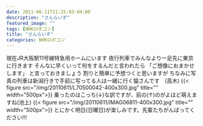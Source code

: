 ```yaml
---
date: 2011-06-11T11:25:03-04:00
description: "さんらいず"
featured_image: ""
tags: [NHKロボコン]
title: "さんらいず"
categories: NHKロボコン
---
```


現在JR大阪駅11号線特急用ホームにいます
夜行列車でみんなより一足先に東京に行きます
そんなに早くいって何をするんだと言われたら
「ご想像におまかせします」
と言っておきましょう
割りと簡単に予想つくと思いますが
ちなみに写真の列車は新潟行きで手前に写ってる人は一緒に行く猫さんです　(高木)
{{< figure src="/img/20110611/L70500042-400x300.jpg" title="" width="500px">}}
乗ったのはこっち(↓)な訳ですが、前の(↑)のがよほど萌えますね(池上)
{{< figure src="/img/20110611/IMAG06811-400x300.jpg" title="" width="500px">}}
とにかく明日(日曜日)が楽しみです。先輩たちがんばってください!!!

